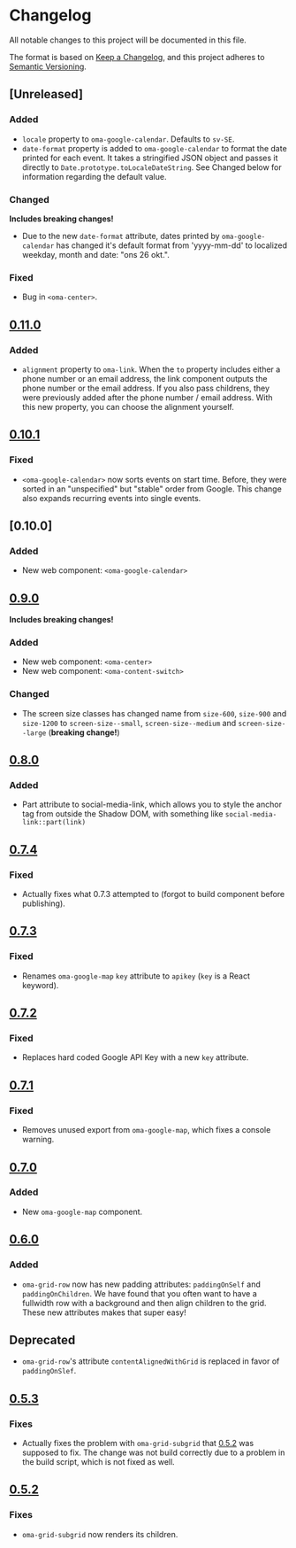 # Changelog

All notable changes to this project will be documented in this file.

The format is based on [Keep a Changelog](https://keepachangelog.com/en/1.0.0/),
and this project adheres to
[Semantic Versioning](https://semver.org/spec/v2.0.0.html).

## [Unreleased]

### Added

- `locale` property to `oma-google-calendar`. Defaults to `sv-SE`.
- `date-format` property is added to `oma-google-calendar` to format the date
  printed for each event. It takes a stringified JSON object and passes it
  directly to `Date.prototype.toLocaleDateString`. See Changed below for
  information regarding the default value.

### Changed

**Includes breaking changes!**

- Due to the new `date-format` attribute, dates printed by `oma-google-calendar`
  has changed it's default format from 'yyyy-mm-dd' to localized weekday, month
  and date: "ons 26 okt.".

### Fixed

- Bug in `<oma-center>`.

## [0.11.0]

### Added

- `alignment` property to `oma-link`. When the `to` property includes either a
  phone number or an email address, the link component outputs the phone number
  or the email address. If you also pass childrens, they were previously added
  after the phone number / email address. With this new property, you can choose
  the alignment yourself.

## [0.10.1]

### Fixed

- `<oma-google-calendar>` now sorts events on start time. Before, they were
  sorted in an "unspecified" but "stable" order from Google. This change also
  expands recurring events into single events.

## [0.10.0]

### Added

- New web component: `<oma-google-calendar>`

## [0.9.0]

**Includes breaking changes!**

### Added

- New web component: `<oma-center>`
- New web component: `<oma-content-switch>`

### Changed

- The screen size classes has changed name from `size-600`, `size-900` and
  `size-1200` to `screen-size--small`, `screen-size--medium` and
  `screen-size--large` (**breaking change!**)

## [0.8.0]

### Added

- Part attribute to social-media-link, which allows you to style the anchor tag
  from outside the Shadow DOM, with something like
  `social-media-link::part(link)`

## [0.7.4]

### Fixed

- Actually fixes what 0.7.3 attempted to (forgot to build component before
  publishing).

## [0.7.3]

### Fixed

- Renames `oma-google-map` `key` attribute to `apikey` (`key` is a React
  keyword).

## [0.7.2]

### Fixed

- Replaces hard coded Google API Key with a new `key` attribute.

## [0.7.1]

### Fixed

- Removes unused export from `oma-google-map`, which fixes a console warning.

## [0.7.0]

### Added

- New `oma-google-map` component.

## [0.6.0]

### Added

- `oma-grid-row` now has new padding attributes: `paddingOnSelf` and
  `paddingOnChildren`. We have found that you often want to have a fullwidth row
  with a background and then align children to the grid. These new attributes
  makes that super easy!

## Deprecated

- `oma-grid-row`'s attribute `contentAlignedWithGrid` is replaced in favor of
  `paddingOnSlef`.

## [0.5.3]

### Fixes

- Actually fixes the problem with `oma-grid-subgrid` that [0.5.2] was supposed
  to fix. The change was not build correctly due to a problem in the build
  script, which is not fixed as well.

## [0.5.2]

### Fixes

- `oma-grid-subgrid` now renders its children.

[0.11.0]: https://github.com/oma-wc/oma/compare/v0.10.1...v0.11.0
[0.10.1]: https://github.com/oma-wc/oma/compare/v0.10.0...v0.10.1
[0.9.0]: https://github.com/oma-wc/oma/compare/v0.8.0...v0.9.0
[0.8.0]: https://github.com/oma-wc/oma/compare/v0.7.4...v0.8.0
[0.7.4]: https://github.com/oma-wc/oma/compare/v0.7.3...v0.7.4
[0.7.3]: https://github.com/oma-wc/oma/compare/v0.7.2...v0.7.3
[0.7.2]: https://github.com/oma-wc/oma/compare/v0.7.1...v0.7.2
[0.7.1]: https://github.com/oma-wc/oma/compare/v0.7.0...v0.7.1
[0.7.0]: https://github.com/oma-wc/oma/compare/v0.6.0...v0.7.0
[0.6.0]: https://github.com/oma-wc/oma/compare/v0.5.3...v0.6.0
[0.5.3]: https://github.com/oma-wc/oma/compare/v0.5.2...v0.5.3
[0.5.2]: https://github.com/oma-wc/oma/compare/v0.5.1...v0.5.2

